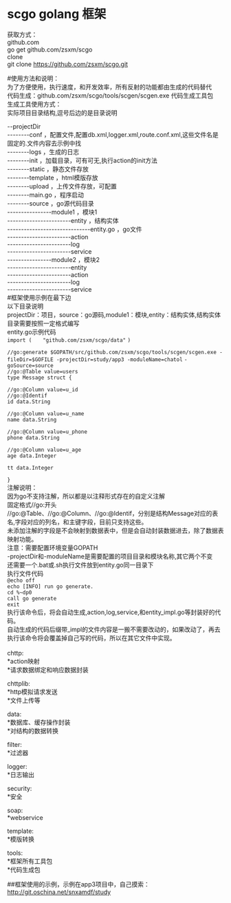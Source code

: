# scgo golang 框架

获取方式：<br/>
github.com<br/>
go get github.com/zsxm/scgo<br/>
clone<br/>
git clone https://github.com/zsxm/scgo.git<br/>

#使用方法和说明：<br/>
为了方便使用，执行速度，和开发效率，所有反射的功能都由生成的代码替代<br/>
代码生成：github.com/zsxm/scgo/tools/scgen/scgen.exe 代码生成工具包<br/>
生成工具使用方式：<br/>
实际项目目录结构,逗号后边的是目录说明<br/>

\--projectDir<br/>
\--------conf ，配置文件,配置db.xml,logger.xml,route.conf.xml,这些文件名是固定的.文件内容去示例中找<br/>
\--------logs ，生成的日志<br/>
\--------init ，加载目录，可有可无,执行action的init方法<br/>
\--------static ，静态文件存放<br/>
\--------template ，html模版存放<br/>
\--------upload ，上传文件存放，可配置<br/>
\--------main.go ，程序启动<br/>
\--------source ，go源代码目录<br/>
\----------------module1 ，模块1<br/>
\-----------------------entity ，结构实体<br/>
\------------------------------entity.go ，go文件<br/>
\-----------------------action<br/>
\-----------------------log<br/>
\-----------------------service<br/>
\----------------module2 ，模块2<br/>
\-----------------------entity<br/>
\-----------------------action<br/>
\-----------------------log<br/>
\-----------------------service<br/>
#框架使用示例在最下边<br/>
以下目录说明<br/>
projectDir：项目，source：go源码,module1：模块,entity：结构实体,结构实体目录需要按照一定格式编写<br/>
entity.go示例代码<br/>
`import (`
`	"github.com/zsxm/scgo/data"`
`)`

`//go:generate $GOPATH/src/github.com/zsxm/scgo/tools/scgen/scgen.exe -fileDir=$GOFILE -projectDir=study/app3 -moduleName=chatol` `-goSource=source`<br/>
`//go:@Table value=users`<br/>
`type Message struct {`

	//go:@Column value=u_id
	//go:@Identif
	id data.String

	//go:@Column value=u_name
	name data.String

	//go:@Column value=u_phone
	phone data.String

	//go:@Column value=u_age
	age data.Integer

	tt data.Integer
`}`<br/>
注解说明：<br/>
因为go不支持注解，所以都是以注释形式存在的自定义注解<br/>
固定格式//go:开头<br/>
//go:@Table、//go:@Column、//go:@Identif，分别是结构Message对应的表名,字段对应的列名，和主键字段，目前只支持这些。<br/>
未添加注解的字段是不会映射到数据表中，但是会自动封装数据进去，除了数据表映射功能。
<br/>
注意：需要配置环境变量GOPATH<br/>
-projectDir和-moduleName是需要配置的项目目录和模块名称,其它两个不变<br/>
还需要一个.bat或.sh执行文件放到entity.go同一目录下<br/>
执行文件代码<br/>
`@echo off`<br/>
`echo [INFO] run go generate.`<br/>
`cd %~dp0`<br/>
`call go generate`<br/>
`exit`<br/>
执行该命令后，将会自动生成,action,log,service,和entity_impl.go等封装好的代码。<br/>
自动生成的代码后缀带\_impl的文件内容是一搬不需要改动的，如果改动了，再去执行该命令将会覆盖掉自己写的代码，所以在其它文件中实现。<br/>
<br/>
chttp:<br/>
  *action映射<br/>
  *请求数据绑定和响应数据封装<br/>

chttplib:<br/>
  *http模拟请求发送<br/>
  *文件上传等<br/>

data:<br/>
  *数据库、缓存操作封装<br/>
  *对结构的数据转换<br/>

filter:<br/>
  *过滤器<br/>

logger:<br/>
  *日志输出<br/>

security:<br/>
  *安全<br/>

soap:<br/>
  *webservice<br/>

template:<br/>
  *模版转换<br/>

tools:<br/>
  *框架所有工具包<br/>
  *代码生成包<br/>

##框架使用的示例，示例在app3项目中，自己摸索：http://git.oschina.net/snxamdf/study

